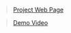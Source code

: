 > [Project Web Page](https://hkedia.github.io/VRaid/)

> [Demo Video](https://youtu.be/wdVUf6AIQa0)
